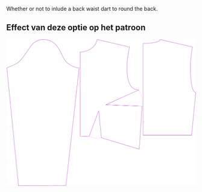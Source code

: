 
Whether or not to inlude a back waist dart to round the back.


## Effect van deze optie op het patroon
![This image shows the effect of this option by superimposing several variants that have a different value for this option](breanna_waistdart_sample.svg "Effect of this option on the pattern")
